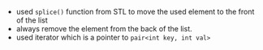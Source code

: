 * used `splice()` function from STL to move the used element to the front of the list
* always remove the element from the back of the list.
* used iterator which is a pointer to `pair<int key, int val>`
